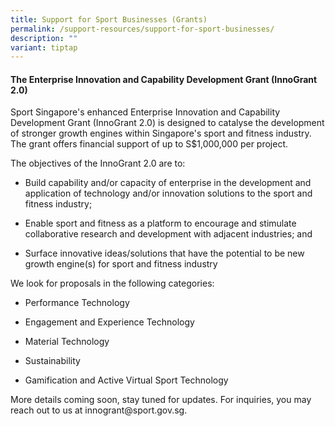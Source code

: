 ```yaml
---
title: Support for Sport Businesses (Grants)
permalink: /support-resources/support-for-sport-businesses/
description: ""
variant: tiptap
---
```

<h4><strong>The Enterprise Innovation and Capability Development Grant (InnoGrant 2.0)</strong></h4>
<p>Sport Singapore's enhanced Enterprise Innovation and Capability Development
Grant (InnoGrant 2.0) is designed to catalyse the development of stronger
growth engines within Singapore's sport and fitness industry. The grant
offers financial support of up to S$1,000,000 per project.</p>
<p>The objectives of the InnoGrant 2.0 are to:</p>
<ul data-tight="true" class="tight">
<li>
<p>Build capability and/or capacity of enterprise in the development and
application of technology and/or innovation solutions to the sport and
fitness industry;</p>
</li>
<li>
<p>Enable sport and fitness as a platform to encourage and stimulate collaborative
research and development with adjacent industries; and</p>
</li>
<li>
<p>Surface innovative ideas/solutions that have the potential to be new growth
engine(s) for sport and fitness industry</p>
</li>
</ul>
<p>We look for proposals in the following categories:</p>
<ul data-tight="true" class="tight">
<li>
<p>Performance Technology</p>
</li>
<li>
<p>Engagement and Experience Technology</p>
</li>
<li>
<p>Material Technology</p>
</li>
<li>
<p>Sustainability</p>
</li>
<li>
<p>Gamification and Active Virtual Sport Technology</p>
</li>
</ul>
<p>More details coming soon, stay tuned for updates. For inquiries, you may
reach out to us at innogrant@sport.gov.sg.</p>